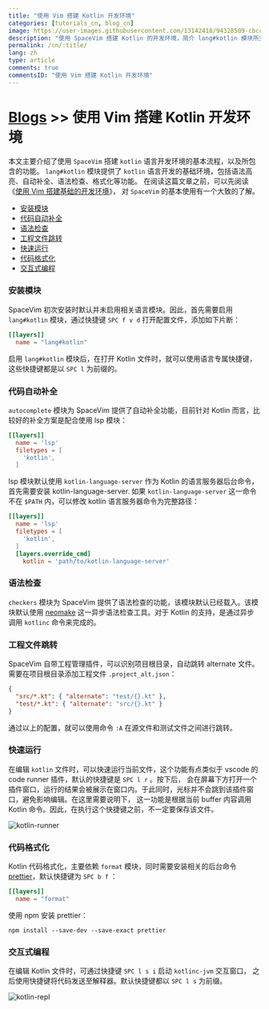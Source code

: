 ```yaml
---
title: "使用 Vim 搭建 Kotlin 开发环境"
categories: [tutorials_cn, blog_cn]
image: https://user-images.githubusercontent.com/13142418/94328509-cbcc9f00-ffe5-11ea-8f0d-9ea7b5b81352.png
description: "使用 SpaceVim 搭建 Kotlin 的开发环境，简介 lang#kotlin 模块所支持的功能特性以及使用技巧"
permalink: /cn/:title/
lang: zh
type: article
comments: true
commentsID: "使用 Vim 搭建 Kotlin 开发环境"
---
```


# [Blogs](../blog/) >> 使用 Vim 搭建 Kotlin 开发环境

本文主要介绍了使用 `SpaceVim` 搭建 `kotlin` 语言开发环境的基本流程，以及所包含的功能。
`lang#kotlin` 模块提供了 `kotlin` 语言开发的基础环境，包括语法高亮、自动补全、语法检查、格式化等功能。
在阅读这篇文章之前，可以先阅读《[使用 Vim 搭建基础的开发环境](../use-vim-as-ide/)》，
对 `SpaceVim` 的基本使用有一个大致的了解。

<!-- vim-markdown-toc GFM -->

- [安装模块](#安装模块)
- [代码自动补全](#代码自动补全)
- [语法检查](#语法检查)
- [工程文件跳转](#工程文件跳转)
- [快速运行](#快速运行)
- [代码格式化](#代码格式化)
- [交互式编程](#交互式编程)

<!-- vim-markdown-toc -->

### 安装模块

SpaceVim 初次安装时默认并未启用相关语言模块。因此，首先需要启用
`lang#kotlin` 模块，通过快捷键 `SPC f v d` 打开配置文件，添加如下片断：

```toml
[[layers]]
  name = "lang#kotlin"
```

启用 `lang#kotlin` 模块后，在打开 Kotlin 文件时，就可以使用语言专属快捷键，这些快捷键都是以 `SPC l` 为前缀的。

### 代码自动补全

`autocomplete` 模块为 SpaceVim 提供了自动补全功能，目前针对 Kotlin 而言，比较好的补全方案是配合使用 lsp 模块：

```toml
[[layers]]
  name = 'lsp'
  filetypes = [
    'kotlin',
  ]
```

lsp 模块默认使用 `kotlin-language-server` 作为 Kotlin 的语言服务器后台命令，首先需要安装 kotlin-language-server.
如果 `kotlin-language-server` 这一命令不在 `$PATH` 内，可以修改 kotlin 语言服务器命令为完整路径：

```toml
[[layers]]
  name = 'lsp'
  filetypes = [
    'kotlin',
  ]
  [layers.override_cmd]
    kotlin = 'path/to/kotlin-language-server'
```

### 语法检查

`checkers` 模块为 SpaceVim 提供了语法检查的功能，该模块默认已经载入。该模块默认使用 [neomake](https://github.com/neomake/neomake)
这一异步语法检查工具。对于 Kotlin 的支持，是通过异步调用 `kotlinc` 命令来完成的。

### 工程文件跳转

SpaceVim 自带工程管理插件，可以识别项目根目录，自动跳转 alternate 文件。需要在项目根目录添加工程文件 `.project_alt.json`：

```json
{
  "src/*.kt": { "alternate": "test/{}.kt" },
  "test/*.kt": { "alternate": "src/{}.kt" }
}
```

通过以上的配置，就可以使用命令 `:A` 在源文件和测试文件之间进行跳转。

### 快速运行

在编辑 `kotlin` 文件时，可以快速运行当前文件，这个功能有点类似于 vscode 的 code runner 插件，默认的快捷键是 `SPC l r` 。按下后，
会在屏幕下方打开一个插件窗口，运行的结果会被展示在窗口内。于此同时，光标并不会跳到该插件窗口，避免影响编辑。在这里需要说明下，
这一功能是根据当前 buffer 内容调用 Kotlin 命令。因此，在执行这个快捷键之前，不一定要保存该文件。

![kotlin-runner](https://user-images.githubusercontent.com/13142418/94288524-14566f00-ff8a-11ea-8440-ee9ca8ba8843.png)

### 代码格式化

Kotlin 代码格式化，主要依赖 `format` 模块，同时需要安装相关的后台命令 [prettier](https://prettier.io/)，默认快捷键为 `SPC b f` ：

```toml
[[layers]]
  name = "format"
```

使用 npm 安装 prettier：

```
npm install --save-dev --save-exact prettier
```

### 交互式编程

在编辑 Kotlin 文件时，可通过快捷键 `SPC l s i` 启动 `kotlinc-jvm` 交互窗口，
之后使用快捷键将代码发送至解释器。默认快捷键都以 `SPC l s` 为前缀。

![kotlin-repl](https://user-images.githubusercontent.com/13142418/94289606-84192980-ff8b-11ea-84c8-1547741f377c.png)
